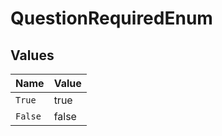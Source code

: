 # QuestionRequiredEnum


## Values

| Name    | Value   |
| ------- | ------- |
| `True`  | true    |
| `False` | false   |